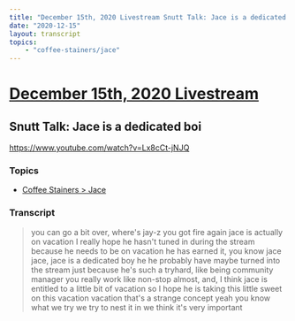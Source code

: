 ```yaml
---
title: "December 15th, 2020 Livestream Snutt Talk: Jace is a dedicated boi"
date: "2020-12-15"
layout: transcript
topics:
    - "coffee-stainers/jace"
---
```

# [December 15th, 2020 Livestream](../2020-12-15.md)
## Snutt Talk: Jace is a dedicated boi
https://www.youtube.com/watch?v=Lx8cCt-jNJQ

### Topics
* [Coffee Stainers > Jace](../topics/coffee-stainers/jace.md)

### Transcript

> you can go a bit over, where's jay-z you got fire again jace is actually on vacation I really hope he hasn't tuned in during the stream because he needs to be on vacation he has earned it, you know jace jace, jace is a dedicated boy he he probably have maybe turned into the stream just because he's such a tryhard, like being community manager you really work like non-stop almost, and, I think jace is entitled to a little bit of vacation so I hope he is taking this little sweet on this vacation vacation that's a strange concept yeah you know what we try we try to nest it in we think it's very important
